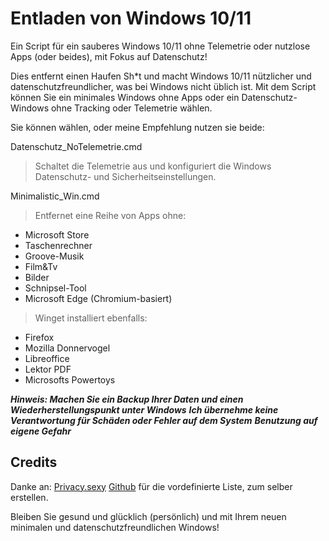 # Entladen von Windows 10/11
 Ein Script für ein sauberes Windows 10/11 ohne Telemetrie oder nutzlose Apps (oder beides), mit Fokus auf Datenschutz!

 Dies entfernt einen Haufen Sh*t und macht Windows 10/11 nützlicher und datenschutzfreundlicher, was bei Windows nicht üblich ist.
 Mit dem Script können Sie ein minimales Windows ohne Apps oder ein Datenschutz-Windows ohne Tracking oder Telemetrie wählen.

 Sie können wählen, oder meine Empfehlung nutzen sie beide:

 Datenschutz_NoTelemetrie.cmd

 > Schaltet die Telemetrie aus und konfiguriert die Windows Datenschutz- und Sicherheitseinstellungen.

 Minimalistic_Win.cmd

 > Entfernet eine Reihe von Apps ohne:
 - Microsoft Store
 - Taschenrechner
 - Groove-Musik
 - Film&Tv
 - Bilder
 - Schnipsel-Tool
 - Microsoft Edge (Chromium-basiert)

 > Winget installiert ebenfalls:
 - Firefox
 - Mozilla Donnervogel
 - Libreoffice
 - Lektor PDF
 - Microsofts Powertoys


***Hinweis: Machen Sie ein Backup Ihrer Daten und einen Wiederherstellungspunkt unter Windows***
***Ich übernehme keine Verantwortung für Schäden oder Fehler auf dem System***
***Benutzung auf eigene Gefahr***

## Credits
Danke an:
  <a href="https://privacy.sexy/" title="Website">Privacy.sexy</a> <a href="https://github.com/undergroundwires/privacy.sexy">Github</a> für die vordefinierte Liste, zum selber erstellen.

Bleiben Sie gesund und glücklich (persönlich) und mit Ihrem neuen minimalen und datenschutzfreundlichen Windows!
